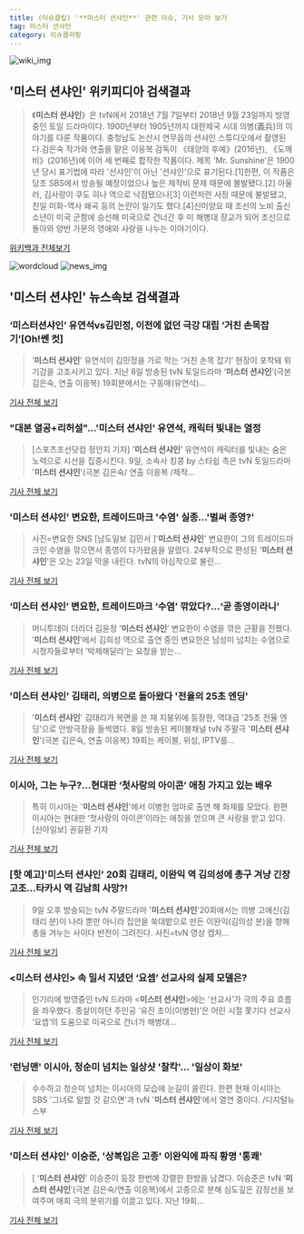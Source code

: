 ```yaml
---
title: (이슈클립) '**미스터 션샤인**' 관련 이슈, 기사 모아 보기
tag: 미스터 션샤인
category: 이슈클리핑
---
```

![wiki_img](https://user-images.githubusercontent.com/42597476/44503234-41136a80-a6d0-11e8-9071-6fc6418eafe4.png)
## **'**미스터 션샤인**'** 위키피디아 검색결과
>《**미스터 션샤인**》은 tvN에서 2018년 7월 7일부터 2018년 9월 23일까지 방영중인 토일 드라마이다. 1900년부터 1905년까지 대한제국 시대 의병(義兵)의 이야기를 다룬 작품이다. 충청남도 논산시 연무읍의 션샤인 스튜디오에서 촬영된다.김은숙 작가와 연출을 맡은 이응복 감독이 《태양의 후예》(2016년), 《도깨비》(2016년)에 이어 세 번째로 합작한 작품이다. 제목 'Mr. Sunshine'은 1900년 당시 표기법에 따라 '선샤인'이 아닌 '션샤인'으로 표기된다.[1]한편, 이 작품은 당초 SBS에서 방송될 예정이었으나 높은 제작비 문제 때문에 불발됐다.[2] 아울러, 김사랑이 쿠도 히나 역으로 낙점됐으나[3] 이런저런 사정 때문에 불발됐고, 친일 미화-역사 왜곡 등의 논란이 일기도 했다.[4]신미양요 때 조선의 노비 출신 소년이 미국 군함에 승선해 미국으로 건너간 후 미 해병대 장교가 되어 조선으로 돌아와 양반 가문의 영애와 사랑을 나누는 이야기이다.

<a href="https://ko.wikipedia.org/wiki/미스터 션샤인" target="_blank">위키백과 전체보기</a>

![wordcloud](https://s3.ap-northeast-2.amazonaws.com/lyrics101-wordcloud/2018-09-09-1536494765.png)
![news_img](https://user-images.githubusercontent.com/42597476/44507050-1206f400-a6e4-11e8-8d98-7ffbfebb353f.png)
## **'**미스터 션샤인**'** 뉴스속보 검색결과
### ‘미스터션샤인’ 유연석vs김민정, 이전에 없던 극강 대립 ‘거친 손목잡기’[Oh!쎈 컷]

>‘**미스터 션샤인**’ 유연석이 김민정을 가로 막는 ‘거친 손목 잡기’ 현장이 포착돼 위기감을 고조시키고 있다. 지난 8일 방송된 tvN 토일드라마 ‘**미스터 션샤인**’(극본 김은숙, 연출 이응복) 19회분에서는 구동매(유연석)...

<a href="http://www.osen.co.kr/article/G1110985785" target="_blank">기사 전체 보기</a>

### "대본 열공+리허설"…'**미스터 션샤인**' 유연석, 캐릭터 빛내는 열정

>[스포츠조선닷컴 정안지 기자] '**미스터 션샤인**' 유연석이 캐릭터를 빛내는 숨은 노력으로 시선을 집중시킨다. 9일, 소속사 킹콩 by 스타쉽 측은 tvN 토일드라마 '**미스터 션샤인**'(극본 김은숙/ 연출 이응복 /제작...

<a href="http://sports.chosun.com/news/ntype.htm?id=201809100100073020005719&servicedate=20180909" target="_blank">기사 전체 보기</a>

### '**미스터 션샤인**' 변요한, 트레이드마크 '수염' 실종...'벌써 종영?'

>사진=변요한 SNS [남도일보 김민서 ]'**미스터 션샤인**' 변요한이 그의 트레이드마크인 수염을 깎으면서 종영이 다가왔음을 알렸다. 24부작으로 편성된 '**미스터 션샤인**'은 오는 23일 막을 내린다. tvN의 야심작으로 불린...

<a href="http://www.namdonews.com/news/articleView.html?idxno=489448" target="_blank">기사 전체 보기</a>

### ‘**미스터 션샤인**’ 변요한, 트레이드마크 ‘수염’ 깎았다?...‘곧 종영이라니’

>머니투데이 더리더 김윤정 ‘**미스터 션샤인**’ 변요한이 수염을 깎은 근황을 전했다. ‘**미스터 션샤인**’에서 김희성 역으로 출연 중인 변요한은 남성미 넘치는 수염으로 시청자들로부터 ‘박제해달라’는 요청을 받는...

<a href="http://theleader.mt.co.kr/articleView.html?no=2018090920497837203" target="_blank">기사 전체 보기</a>

### '**미스터 션샤인**' 김태리, 의병으로 돌아왔다 '전율의 25초 엔딩'

>'**미스터 션샤인**' 김태리가 복면을 쓴 채 지붕위에 등장한, 역대급 '25초 전율 엔딩'으로 안방극장을 들썩였다. 8일 방송된 케이블채널 tvN 주말극 '**미스터 션샤인**'(극본 김은숙, 연출 이응복) 19회는 케이블, 위성, IPTV를...

<a href="http://enews24.tving.com/news/article.asp?nsID=1300741" target="_blank">기사 전체 보기</a>

### 이시아, 그는 누구?...현대판 ‘첫사랑의 아이콘’ 애칭 가지고 있는 배우

>특히 이시아는 '**미스터 션샤인**'에서 이병헌 엄마로 출연 해 화제를 모았다. 한편 이시아는 현대판 ‘첫사랑의 아이콘’이라는 애칭을 얻으며 큰 사랑을 받고 있다. [신아일보] 권길환 기자

<a href="http://www.shinailbo.co.kr/news/articleView.html?idxno=1103610" target="_blank">기사 전체 보기</a>

### [핫 예고]'**미스터 션샤인**' 20회 김태리, 이완익 역 김의성에 총구 겨냥 긴장 고조…타카시 역 김남희 사망?!

>9일 오후 방송되는 tvN 주말드라마 '**미스터 션샤인**'20회에서는 의병 고애신(김태리 분)이 나라 뿐만 아니라 집안을 쑥대밭으로 만든 이완익(김의성 분)을 향해 총을 겨누는 사이다 반전이 그려진다. 사진=tvN 영상 캡처...

<a href="http://www.g-enews.com/ko-kr/news/article/news_all/201809091753527539c4c55f9b3d_1/article.html" target="_blank">기사 전체 보기</a>

### <**미스터 션샤인**> 속 밀서 지녔던 ‘요셉’ 선교사의 실제 모델은?

>인기리에 방영중인 tvN 드라마 <**미스터 션샤인**>에는 ‘선교사’가 극의 주요 흐름을 좌우했다. 종살이하던 주인공 ‘유진 초이(이병헌)’은 어린 시절 쫓기다 선교사 ‘요셉’의 도움으로 미국으로 건너가 해병대...

<a href="http://www.christiantoday.co.kr/news/315856" target="_blank">기사 전체 보기</a>

### '런닝맨' 이시아, 청순미 넘치는 일상샷 '찰칵'… '일상이 화보'

>수수하고 청순미 넘치는 이시아의 모습에 눈길이 쏠린다.   한편 현재 이시아는 SBS '그녀로 말할 것 같으면'과 tvN '**미스터 션샤인**'에서 열연 중이다.   /디지털뉴스부 

<a href="http://www.kyeongin.com/main/view.php?key=20180909001701531" target="_blank">기사 전체 보기</a>

### '**미스터 션샤인**' 이승준, '상복입은 고종' 이완익에 파직 황명 '통쾌'

>[ ‘**미스터 션샤인**’ 이승준이 등장 한번에 강렬한 한방을 남겼다. 이승준은 tvN ‘**미스터 션샤인**’(극본 김은숙/연출 이응복)에서 고종으로 분해 심도깊은 감정선을 보여주며 매회 극의 분위기를 이끌고 있다. 지난 19회...

<a href="http://www.mydaily.co.kr/new_yk/html/read.php?newsid=201809091105143358&ext=na" target="_blank">기사 전체 보기</a>


